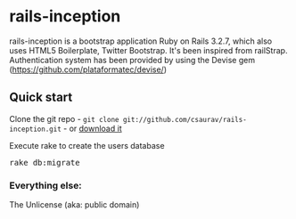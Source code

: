 # rails-inception

rails-inception is a bootstrap application Ruby on Rails 3.2.7, which also uses HTML5 Boilerplate, Twitter Bootstrap. It's been inspired from railStrap. Authentication system has been provided by using the Devise gem (https://github.com/plataformatec/devise/)

## Quick start

Clone the git repo - `git clone git://github.com/csaurav/rails-inception.git` - or [download it](https://github.com/csaurav/rails-inception/downloads)

Execute rake to create the users database
<pre>
rake db:migrate
</pre>


### Everything else:

The Unlicense (aka: public domain)
